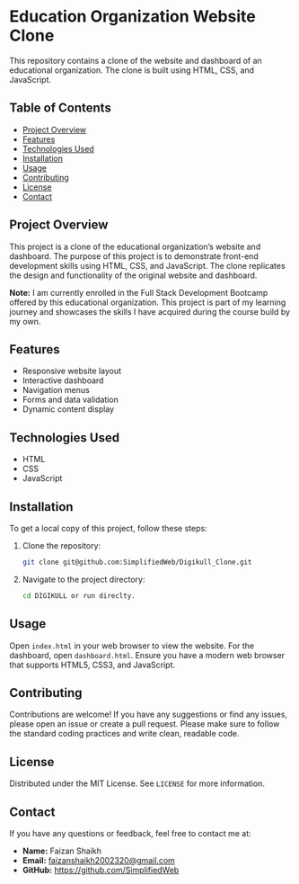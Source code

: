 # Education Organization Website Clone

This repository contains a clone of the website and dashboard of an educational organization. The clone is built using HTML, CSS, and JavaScript.

## Table of Contents

- [Project Overview](#project-overview)
- [Features](#features)
- [Technologies Used](#technologies-used)
- [Installation](#installation)
- [Usage](#usage)
- [Contributing](#contributing)
- [License](#license)
- [Contact](#contact)

## Project Overview

This project is a clone of the educational organization’s website and dashboard. The purpose of this project is to demonstrate front-end development skills using HTML, CSS, and JavaScript. The clone replicates the design and functionality of the original website and dashboard.

**Note:** I am currently enrolled in the Full Stack Development Bootcamp offered by this educational organization. This project is part of my learning journey and showcases the skills I have acquired during the course build by my own.

## Features

- Responsive website layout
- Interactive dashboard
- Navigation menus
- Forms and data validation
- Dynamic content display

## Technologies Used

- HTML
- CSS
- JavaScript

## Installation

To get a local copy of this project, follow these steps:

1. Clone the repository:
    ```sh
    git clone git@github.com:SimplifiedWeb/Digikull_Clone.git
    ```
2. Navigate to the project directory:
    ```sh
    cd DIGIKULL or run direclty.
    ```

## Usage

Open `index.html` in your web browser to view the website. For the dashboard, open `dashboard.html`. Ensure you have a modern web browser that supports HTML5, CSS3, and JavaScript.

## Contributing

Contributions are welcome! If you have any suggestions or find any issues, please open an issue or create a pull request. Please make sure to follow the standard coding practices and write clean, readable code.

## License

Distributed under the MIT License. See `LICENSE` for more information.

## Contact

If you have any questions or feedback, feel free to contact me at:
- **Name:** Faizan Shaikh
- **Email:** faizanshaikh2002320@gmail.com
- **GitHub:** https://github.com/SimplifiedWeb

